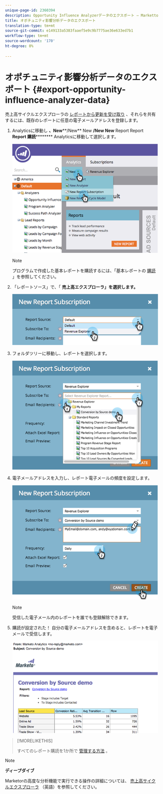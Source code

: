 ```yaml
---
unique-page-id: 2360394
description: Opportunity Influence Analyzerデータのエクスポート — Marketto Docs — 製品ドキュメント
title: オポチュニティ影響分析データのエクスポート
translation-type: tm+mt
source-git-commit: e149133a5383faaef5e9c9b7775ae36e633ed7b1
workflow-type: tm+mt
source-wordcount: '170'
ht-degree: 0%

---
```



# オポチュニティ影響分析データのエクスポート {#export-opportunity-influence-analyzer-data}

売上高サイクルエクスプローラの [レポートから更新を受け取り](http://docs.marketo.com/display/docs/revenue+cycle+analytics) 、それらを共有するには、既存のレポートに任意の電子メールアドレスを登録します。

1. Analyticsに移動し **、New****/New** New **/New New** Report Report **Report 購読********** Analyticsに移動して選択します。

   ![](assets/image2014-9-17-12-3a40-3a46.png)

   >[!NOTE]
   >
   >プログラムで作成した基本レポートを購読するには、「基本レポートの [購読](../../../../product-docs/reporting/basic-reporting/report-subscriptions/subscribe-to-a-basic-report.md) 」を参照してください。

1. 「レポートソース」で、「 **売上高エクスプローラ」を選択します。**

   ![](assets/image2014-9-17-12-3a42-3a15.png)

1. フォルダツリーに移動し、レポートを選択します。

   ![](assets/image2014-9-17-12-3a42-3a24.png)

1. 電子メールアドレスを入力し、レポート電子メールの頻度を設定します。

   ![](assets/image2014-9-17-12-3a42-3a29.png)

   >[!NOTE]
   >
   >受信した電子メール内のレポートを誰でも登録解除できます。

1. 購読が設定された！ 自分の電子メールアドレスを含めると、レポートを電子メールで受信します。

   ![](assets/image2014-9-17-12-3a42-3a53.png)

>[!MORELIKETHIS]
>
>すべてのレポート購読を1か所で [管理する方法](../../../../product-docs/reporting/basic-reporting/report-subscriptions/manage-report-subscriptions.md) 。

>[!NOTE]
>
>**ディープダイブ**
>
>Marketorの高度な分析機能で実行できる操作の詳細については、 [売上高サイクルエクスプローラ](http://docs.marketo.com/display/docs/revenue+cycle+analytics) （英語）を参照してください。

